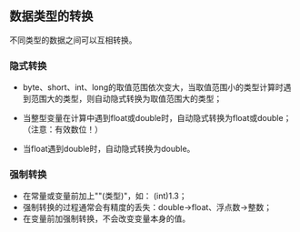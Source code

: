 ## 数据类型的转换

不同类型的数据之间可以互相转换。  

### 隐式转换

- byte、short、int、long的取值范围依次变大，当取值范围小的类型计算时遇到范围大的类型，则自动隐式转换为取值范围大的类型；

- 当整型变量在计算中遇到float或double时，自动隐式转换为float或double；（注意：有效数位！）

- 当float遇到double时，自动隐式转换为double。

### 强制转换

- 在常量或变量前加上""(类型)"，如： (int)1.3；
- 强制转换的过程通常会有精度的丢失：double->float、浮点数->整数；
- 在变量前加强制转换，不会改变变量本身的值。

